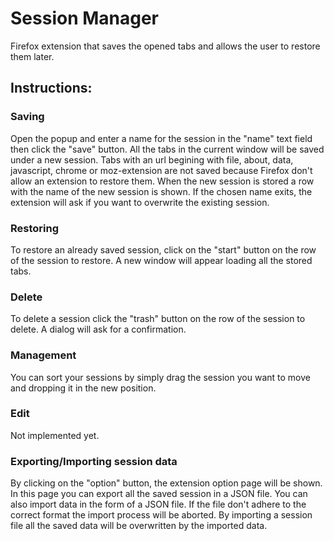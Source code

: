 # Session Manager

Firefox extension that saves the opened tabs and allows the user to restore them
later.

## Instructions:

### Saving
Open the popup and enter a name for the session in the "name" text field then click
the "save" button. All the tabs in the current window will be saved under a new
session. Tabs with an url begining with file, about, data, javascript, chrome or
moz-extension are not saved because Firefox don't allow an extension to restore them.
When the new session is stored a row with the name of the new session is shown.
If the chosen name exits, the extension will ask if you want to overwrite
the existing session.

### Restoring
To restore an already saved session, click on the "start" button on the row of
the session to restore. A new window will appear loading all the stored tabs.

### Delete
To delete a session click the "trash" button on the row of the session to delete.
A dialog will ask for a confirmation.

### Management
You can sort your sessions by simply drag the session you want to move and dropping
it in the new position.

### Edit
Not implemented yet.

### Exporting/Importing session data
By clicking on the "option" button, the extension option page will be shown.
In this page you can export all the saved session in a JSON file.
You can also import data in the form of a JSON file. If the file don't adhere to
the correct format the import process will be aborted.
By importing a session file all the saved data will be overwritten by the imported
data.

